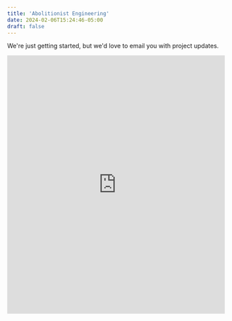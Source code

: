 ```yaml
---
title: 'Abolitionist Engineering'
date: 2024-02-06T15:24:46-05:00
draft: false
---
```


We're just getting started, but we'd love to email you with project updates.

<iframe width="540" height="600" src="https://1a058c67.sibforms.com/serve/MUIFACM6R4d-pCTDdFLdUKDlv4LsMy6Fsrn67psOy4Yva-5Ad5Lg6NqehIcbXUTr3p5LcZpoC5DFgWOPKrsnAeDmWSI3otVZCS08pAwplSINjX-tQXym6pTF1Htw6fdDUryvPgXSjsT5cSzS0VwzIPr-kBR-u-zK_WSm9WmwRuXHO5JfwKpyX6A30GMoukWjBb8_kmZ8_hXgToRI" frameborder="0" scrolling="auto" allowfullscreen style="display: block;margin-left: auto;margin-right: auto;max-width: 100%;"></iframe>
